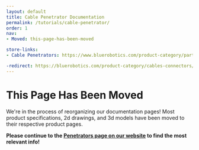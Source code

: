 ```yaml
---
layout: default
title: Cable Penetrator Documentation
permalink: /tutorials/cable-penetrator/
order: 1
nav:
- Moved: this-page-has-been-moved

store-links:
- Cable Penetrators: https://www.bluerobotics.com/product-category/parts/connectors/

-redirect: https://bluerobotics.com/product-category/cables-connectors/penetrators/
---
```

# This Page Has Been Moved

We're in the process of reorganizing our documentation pages! Most product specifications, 2d drawings, and 3d models have been moved to their respective product pages.

**Please continue to the [Penetrators page on our website](https://bluerobotics.com/product-category/cables-connectors/penetrators/) to find the most relevant info!**


